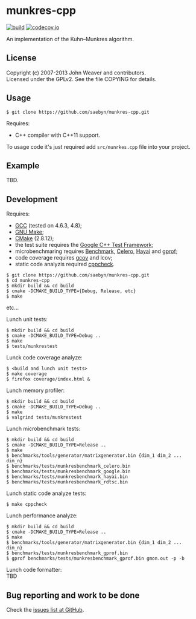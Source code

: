 munkres-cpp
===========

[![build](https://travis-ci.org/saebyn/munkres-cpp.svg?branch=master)](https://travis-ci.org/saebyn/munkres-cpp)
[![codecov.io](http://codecov.io/github/saebyn/munkres-cpp/coverage.svg?branch=master)](http://codecov.io/github/saebyn/munkres-cpp?branch=master)


An implementation of the Kuhn–Munkres algorithm.



License
-------

Copyright (c) 2007-2013 John Weaver and contributors.  
Licensed under the GPLv2. See the file COPYING for details.



Usage
-----

```$ git clone https://github.com/saebyn/munkres-cpp.git```  

Requires:  
 - C++ compiler with C++11 support.  

To usage code it's just required add ```src/munrkes.cpp``` file into your project.  



Example
-------

TBD.



Development
-----------

Requires:  
 - [GCC](https://gcc.gnu.org/) (tested on 4.6.3, 4.8);  
 - [GNU Make](https://www.gnu.org/software/make/);  
 - [CMake](http://www.cmake.org/) (2.8.12);  
 - the test suite requires the [Google C++ Test Framework](http://code.google.com/p/googletest/);  
 - microbenchmaring requires [Benchmark](https://github.com/google/benchmark), [Celero](https://github.com/DigitalInBlue/Celero), [Hayai](https://github.com/nickbruun/hayai) and [gprof](http://www.gnu.org/software/binutils/);  
 - code coverage requires [gcov](https://gcc.gnu.org/onlinedocs/gcc/Gcov.html) and lcov;  
 - static code analyzis required [cppcheck](https://github.com/danmar/cppcheck).  

```
$ git clone https://github.com/saebyn/munkres-cpp.git  
$ cd munkres-cpp  
$ mkdir build && cd build
$ cmake -DCMAKE_BUILD_TYPE={Debug, Release, etc}
$ make
```
etc...  

Lunch unit tests:  
```
$ mkdir build && cd build
$ cmake -DCMAKE_BUILD_TYPE=Debug ..
$ make
$ tests/munkrestest
```

Lunck code coverage analyze:  
```
$ <build and lunch unit tests>  
$ make coverage
$ firefox coverage/index.html &
```

Lunch memory profiler:  
```
$ mkdir build && cd build
$ cmake -DCMAKE_BUILD_TYPE=Debug ..
$ make
$ valgrind tests/munkrestest
```

Lunch microbenchmark tests:  
```
$ mkdir build && cd build
$ cmake -DCMAKE_BUILD_TYPE=Release ..
$ make
$ benchmarks/tools/generator/matrixgenerator.bin {dim_1 dim_2 ... dim_n}
$ benchmarks/tests/munkresbenchmark_celero.bin
$ benchmarks/tests/munkresbenchmark_google.bin
$ benchmarks/tests/munkresbenchmark_hayai.bin
$ benchmarks/tests/munkresbenchmark_rdtsc.bin
```

Lunch static code analyze tests:  
```
$ make cppcheck
```

Lunch performance analyze:  
```
$ mkdir build && cd build
$ cmake -DCMAKE_BUILD_TYPE=Release ..
$ make
$ benchmarks/tools/generator/matrixgenerator.bin {dim_1 dim_2 ... dim_n}
$ benchmarks/tests/munkresbenchmark_gprof.bin
$ gprof benchmarks/tests/munkresbenchmark_gprof.bin gmon.out -p -b
```  

Lunch code formatter:  
TBD  


Bug reporting and work to be done
---------------------------------

Check the [issues list at GitHub](https://github.com/saebyn/munkres-cpp/issues?state=open).
